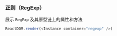 ### 正则（RegExp）

展示 `RegExp` 及其原型链上的属性和方法

<!--start-code-->

```js
ReactDOM.render(<Instance container="regexp" />)
```

<!--end-code-->
